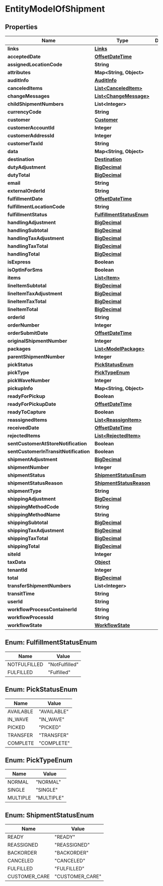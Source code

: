 
# EntityModelOfShipment

## Properties
Name | Type | Description | Notes
------------ | ------------- | ------------- | -------------
**links** | [**Links**](Links.md) |  |  [optional]
**acceptedDate** | [**OffsetDateTime**](OffsetDateTime.md) |  |  [optional]
**assignedLocationCode** | **String** |  |  [optional]
**attributes** | **Map&lt;String, Object&gt;** |  |  [optional]
**auditInfo** | [**AuditInfo**](AuditInfo.md) |  |  [optional]
**canceledItems** | [**List&lt;CanceledItem&gt;**](CanceledItem.md) |  |  [optional]
**changeMessages** | [**List&lt;ChangeMessage&gt;**](ChangeMessage.md) |  |  [optional]
**childShipmentNumbers** | **List&lt;Integer&gt;** |  |  [optional]
**currencyCode** | **String** |  |  [optional]
**customer** | [**Customer**](Customer.md) |  |  [optional]
**customerAccountId** | **Integer** |  |  [optional]
**customerAddressId** | **Integer** |  |  [optional]
**customerTaxId** | **String** |  |  [optional]
**data** | **Map&lt;String, Object&gt;** |  |  [optional]
**destination** | [**Destination**](Destination.md) |  |  [optional]
**dutyAdjustment** | [**BigDecimal**](BigDecimal.md) |  |  [optional]
**dutyTotal** | [**BigDecimal**](BigDecimal.md) |  |  [optional]
**email** | **String** |  |  [optional]
**externalOrderId** | **String** |  |  [optional]
**fulfillmentDate** | [**OffsetDateTime**](OffsetDateTime.md) |  |  [optional]
**fulfillmentLocationCode** | **String** |  |  [optional]
**fulfillmentStatus** | [**FulfillmentStatusEnum**](#FulfillmentStatusEnum) |  |  [optional]
**handlingAdjustment** | [**BigDecimal**](BigDecimal.md) |  |  [optional]
**handlingSubtotal** | [**BigDecimal**](BigDecimal.md) |  |  [optional]
**handlingTaxAdjustment** | [**BigDecimal**](BigDecimal.md) |  |  [optional]
**handlingTaxTotal** | [**BigDecimal**](BigDecimal.md) |  |  [optional]
**handlingTotal** | [**BigDecimal**](BigDecimal.md) |  |  [optional]
**isExpress** | **Boolean** |  |  [optional]
**isOptInForSms** | **Boolean** |  |  [optional]
**items** | [**List&lt;Item&gt;**](Item.md) |  |  [optional]
**lineItemSubtotal** | [**BigDecimal**](BigDecimal.md) |  |  [optional]
**lineItemTaxAdjustment** | [**BigDecimal**](BigDecimal.md) |  |  [optional]
**lineItemTaxTotal** | [**BigDecimal**](BigDecimal.md) |  |  [optional]
**lineItemTotal** | [**BigDecimal**](BigDecimal.md) |  |  [optional]
**orderId** | **String** |  |  [optional]
**orderNumber** | **Integer** |  |  [optional]
**orderSubmitDate** | [**OffsetDateTime**](OffsetDateTime.md) |  |  [optional]
**originalShipmentNumber** | **Integer** |  |  [optional]
**packages** | [**List&lt;ModelPackage&gt;**](ModelPackage.md) |  |  [optional]
**parentShipmentNumber** | **Integer** |  |  [optional]
**pickStatus** | [**PickStatusEnum**](#PickStatusEnum) |  |  [optional]
**pickType** | [**PickTypeEnum**](#PickTypeEnum) |  |  [optional]
**pickWaveNumber** | **Integer** |  |  [optional]
**pickupInfo** | **Map&lt;String, Object&gt;** |  |  [optional]
**readyForPickup** | **Boolean** |  |  [optional]
**readyForPickupDate** | [**OffsetDateTime**](OffsetDateTime.md) |  |  [optional]
**readyToCapture** | **Boolean** |  |  [optional]
**reassignedItems** | [**List&lt;ReassignItem&gt;**](ReassignItem.md) |  |  [optional]
**receivedDate** | [**OffsetDateTime**](OffsetDateTime.md) |  |  [optional]
**rejectedItems** | [**List&lt;RejectedItem&gt;**](RejectedItem.md) |  |  [optional]
**sentCustomerAtStoreNotification** | **Boolean** |  |  [optional]
**sentCustomerInTransitNotification** | **Boolean** |  |  [optional]
**shipmentAdjustment** | [**BigDecimal**](BigDecimal.md) |  |  [optional]
**shipmentNumber** | **Integer** |  |  [optional]
**shipmentStatus** | [**ShipmentStatusEnum**](#ShipmentStatusEnum) |  |  [optional]
**shipmentStatusReason** | [**ShipmentStatusReason**](ShipmentStatusReason.md) |  |  [optional]
**shipmentType** | **String** |  |  [optional]
**shippingAdjustment** | [**BigDecimal**](BigDecimal.md) |  |  [optional]
**shippingMethodCode** | **String** |  |  [optional]
**shippingMethodName** | **String** |  |  [optional]
**shippingSubtotal** | [**BigDecimal**](BigDecimal.md) |  |  [optional]
**shippingTaxAdjustment** | [**BigDecimal**](BigDecimal.md) |  |  [optional]
**shippingTaxTotal** | [**BigDecimal**](BigDecimal.md) |  |  [optional]
**shippingTotal** | [**BigDecimal**](BigDecimal.md) |  |  [optional]
**siteId** | **Integer** |  |  [optional]
**taxData** | [**Object**](.md) |  |  [optional]
**tenantId** | **Integer** |  |  [optional]
**total** | [**BigDecimal**](BigDecimal.md) |  |  [optional]
**transferShipmentNumbers** | **List&lt;Integer&gt;** |  |  [optional]
**transitTime** | **String** |  |  [optional]
**userId** | **String** |  |  [optional]
**workflowProcessContainerId** | **String** |  |  [optional]
**workflowProcessId** | **String** |  |  [optional]
**workflowState** | [**WorkflowState**](WorkflowState.md) |  |  [optional]


<a name="FulfillmentStatusEnum"></a>
## Enum: FulfillmentStatusEnum
Name | Value
---- | -----
NOTFULFILLED | &quot;NotFulfilled&quot;
FULFILLED | &quot;Fulfilled&quot;


<a name="PickStatusEnum"></a>
## Enum: PickStatusEnum
Name | Value
---- | -----
AVAILABLE | &quot;AVAILABLE&quot;
IN_WAVE | &quot;IN_WAVE&quot;
PICKED | &quot;PICKED&quot;
TRANSFER | &quot;TRANSFER&quot;
COMPLETE | &quot;COMPLETE&quot;


<a name="PickTypeEnum"></a>
## Enum: PickTypeEnum
Name | Value
---- | -----
NORMAL | &quot;NORMAL&quot;
SINGLE | &quot;SINGLE&quot;
MULTIPLE | &quot;MULTIPLE&quot;


<a name="ShipmentStatusEnum"></a>
## Enum: ShipmentStatusEnum
Name | Value
---- | -----
READY | &quot;READY&quot;
REASSIGNED | &quot;REASSIGNED&quot;
BACKORDER | &quot;BACKORDER&quot;
CANCELED | &quot;CANCELED&quot;
FULFILLED | &quot;FULFILLED&quot;
CUSTOMER_CARE | &quot;CUSTOMER_CARE&quot;



